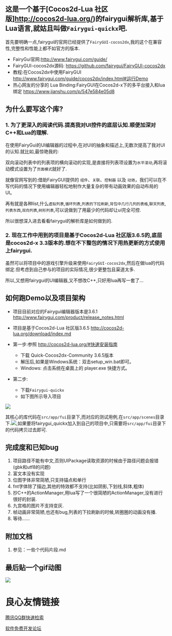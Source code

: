 ## 这是一个基于[Cocos2d-Lua 社区版]http://cocos2d-lua.org/)的fairygui解析库,基于Lua语言,就姑且叫做`Fairygui-quickx`吧.

首先要明确一点,fairygui的官网已经提供了`FairyGUI-cocos2dx`,我的这个在兼容性,完整性和性能上都不如官方的版本.

- FairyGui官网:http://www.fairygui.com/guide/
- FairyGUI-cocos2dx源码: https://github.com/fairygui/FairyGUI-cocos2dx
- 教程:在Cocos2dx中使用FairyGUI http://www.fairygui.com/guide/cocos2dx/index.html#运行Demo
- 热心网友的分享的 Lua Binding:FairyGUI在Cocos2d-x下的多平台接入和lua绑定 https://www.jianshu.com/p/547e584e05d8

## 为什么要写这个库?

### 1. 为了更深入的阅读代码.提高我对UI控件的底层认知.顺便加深对C++和Lua的理解.

在使用FairyGui的UI编辑器的过程中,在对UI的抽象和描述上,无数次提高了我对UI的认知.就比如,最惊艳我的:

双向滚动列表中的列表项的横向滚动的实现,是直接将列表项设置为`水平滚动`,再将滚动模式设置为了`页面模式`就好了.

就像官网写到的:借助FairyGUI提供的 `组件`、`关联`、`控制器` 以及 `动效`，我们可以在不写代码的情况下使用编辑器轻松地制作大量复杂的带有动画效果的自动布局的UI。

再有就是各种list,什么`虚拟列表`,`循环列表`,`列表的下拉刷新`,`背包中几行几列的表格`,`聊天列表`,`列表东西`,`双向列表`,`树形列表`,可以说做到了用最少的代码却让ui完全可控.

所以很想深入进去看看fairygui的解析库是如何做到的.

### 2. 现在工作中用到的项目是基于Cocos2d-Lua 社区版3.6.5的,底层是cocos2d-x 3.3版本的.想在不下整包的情况下用热更新的方式使用上fairygui.

虽然可以将项目中的游戏引擎升级来使用`FairyGUI-cocos2dx`,然后在做lua的代码绑定.但考虑到自己参与的项目的实际情况,很少更整包且渠道太多.

所以,又想用fairygui的UI编辑器,又不想改C++,只好用lua再写一套了...

## 如何跑Demo以及项目架构

- 项目目前对应的Fairygui编辑器版本是3.6.1 http://www.fairygui.com/product/release_notes.html
- 项目是基于Cocos2d-Lua 社区版3.6.5  http://cocos2d-lua.org/download/index.md 

- 第一步:参照 http://cocos2d-lua.org/#快速安装指南
    - 下载 Quick-Cocos2dx-Community 3.6.5版本
    - 解压后,如果是Windows系统：双击setup_win.bat即可。
    - Windows: 点击系统在桌面上的 player.exe 快捷方式。
- 第二步:
    - 下载`Fairygui-quickx`
    - 如下图所示导入项目

![](http://static.dbliu.com/fairygui_quickx/Snipaste_2018-07-29_19-24-55.png)
    
    
其核心的库代码在`src/app/fui`目录下,而对应的测试用例,在`src/app/scenes`目录下.![](http://static.dbliu.com/fairygui_quickx/Snipaste_2018-07-29_17-09-01.png),如果要将fairygui_quickx加入到自己的项目中,只需要将`src/app/fui`目录下的代码拷贝过去即可.



## 完成度和已知bug

1. 项目路径不能有中文,否则UIPackage读取资源的时候由于路径问题会报错(gbk和utf8的问题)
2. 富文本没有实现
3. 位图字体非常简陋,只支持锚点和单行
4. fnt字体除了描边,其他的特效都不支持(比如阴影,下划线,斜体,粗体)
5. 抄C++的ActionManager,用lua写了一个很简陋的ActionManager,没有进行很好的封装.
6. 九宫格的图片不支持变灰.
7. 帧动画非常简陋,也还有bug,列表的下拉刷新的时候,转圈圈的动画没有播.
8. 等待......

## 附加文档

1. 参见：一些个代码片段.md

## 最后贴一个gif动图

![](http://static.dbliu.com/fairygui_quickx/20180729195227.gif)









 # 良心友情链接

[腾讯QQ群快速检索](http://u.720life.cn/s/8cf73f7c)

[软件免费开发论坛](http://u.720life.cn/s/bbb01dc0)